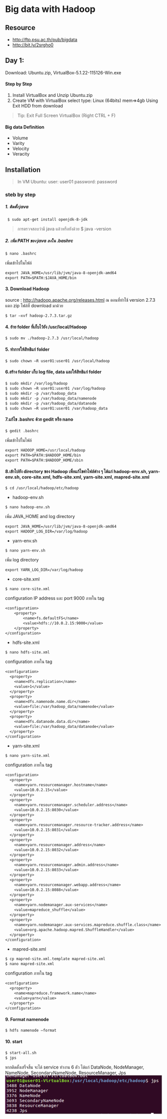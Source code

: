 # Big data with Hadoop 

## Resource
- http://ftp.psu.ac.th/pub/bigdata
- http://bit.ly/2srgho0 

## Day 1:
Download: Ubuntu.zip, VirtualBox-5.1.22-115126-Win.exe

#### Step by Step
1.	Install VirtualBox and Unzip Ubuntu.zip
2.	Create VM with VirtualBox select type: Linux (64bits) mem=>4gb Using Exit HDD from download
>Tip: Exit Full Screen VirtualBox (Right CTRL + F)

#### Big data Definition
- Volume
- Varity
- Velocity
- Veracity


## Installation

>In VM Ubuntu: user: user01 password: password
### steb by step

##### 1. ติดตั้ง java
```
 $ sudo apt-get install openjdk-8-jdk
```
> การตรวจสอบว่ามี java แล้วหรือยังด้วย
> $ java -version

##### 2. เพิ่ม PATH ของ java ลงใน .bashrc
```
$ nano .bashrc
```
เพิ่มเข้าไปในไฟล์
```
export JAVA_HOME=/usr/lib/jvm/java-8-openjdk-amd64
export PATH=$PATH:$JAVA_HOME/bin
```

#### 3. Download Hadoop
source : http://hadoop.apache.org/releases.html
ณ ตอนที่ทำใช้ version 2.7.3
แตก zip ไฟล์ที่ download มาด้วย
```
$ tar –xvf hadoop-2.7.3.tar.gz
```

#### 4. ย้าย folder ที่เก็บไว้ยัง /usr/local/Hadoop
```
$ sudo mv ./hadoop-2.7.3 /usr/local/hadoop
```

#### 5. ทำการให้สิทธิแก่ folder
```
$ sudo chown –R user01:user01 /usr/local/hadoop
```

#### 6.สร้าง folder เก็บ log file, data และให้สิทธิแก่ folder
```
$ sudo mkdir /var/log/hadoop
$ sudo chown –R user01:user01 /var/log/hadoop
$ sudo mkdir -p /var/hadoop_data
$ sudo mkdir -p /var/hadoop_data/namenode
$ sudo mkdir -p /var/hadoop_data/datanode
$ sudo chown –R user01:user01 /var/hadoop_data
```

#### 7.แก้ไข .bashrc ด้วย gedit หรือ nano
```
$ gedit .bashrc
```
เพิ่มเข้าไปในไฟล์
```
export HADOOP_HOME=/usr/local/hadoop
export PATH=$PATH:$HADOOP_HOME/bin
export PATH=$PATH:$HADOOP_HOME/sbin
```

#### 8.เข้าไปยัง directory ของ Hadoop เพื่อแก้ไขค่าไฟล์ต่าง ๆ ได้แก่ hadoop-env.sh, yarn-env.sh, core-site.xml, hdfs-site.xml, yarn-site.xml, mapred-site.xml
```
$ cd /usr/local/hadoop/etc/hadoop
```

- hadoop-env.sh
```
$ nano hadoop-env.sh
```
เพิ่ม JAVA_HOME and log directory
```
export JAVA_HOME=/usr/lib/jvm/java-8-openjdk-amd64
export HADOOP_LOG_DIR=/var/log/hadoop
```

- yarn-env.sh
```
$ nano yarn-env.sh
```
เพิ่ม log directory
```
export YARN_LOG_DIR=/var/log/hadoop
```

- core-site.xml
```
$ nano core-site.xml
```
configuration IP address และ  port 9000 ภายใน tag 
```
<configuration>
    <property>
        <name>fs.defaultFS</name>
        <value>hdfs://10.0.2.15:9000</value>
    </property>
</configuration>
```

- hdfs-site.xml
```
$ nano hdfs-site.xml
```
configuration ภายใน tag 
```
<configuration>
  <property>
    <name>dfs.replication</name>
    <value>1</value>
  </property>
  <property>
    <name>dfs.namenode.name.dir</name>
    <value>file:/var/hadoop_data/namenode</value>
  </property>
  <property>
    <name>dfs.datanode.data.dir</name>
    <value>file:/var/hadoop_data/datanode</value>
  </property>
</configuration>
```

- yarn-site.xml
```
$ nano yarn-site.xml
```
configuration ภายใน tag 
```
<configuration>
  <property>
    <name>yarn.resourcemanager.hostname</name>
    <value>10.0.2.15</value>
  </property>
  <property>
    <name>yarn.resourcemanager.scheduler.address</name>
    <value>10.0.2.15:8030</value>
  </property>
  <property>
    <name>yarn.resourcemanager.resource-tracker.address</name>
    <value>10.0.2.15:8031</value>
  </property>
  <property>
    <name>yarn.resourcemanager.address</name>
    <value>10.0.2.15:8032</value>
  </property>
  <property>
    <name>yarn.resourcemanager.admin.address</name>
    <value>10.0.2.15:8033</value>
  </property>
  <property>
    <name>yarn.resourcemanager.webapp.address</name>
    <value>10.0.2.15:8088</value>
  </property>
  <property>
    <name>yarn.nodemanager.aux-services</name>
    <value>mapreduce_shuffle</value>
  </property>
  <property>
    <name>yarn.nodemanager.aux-services.mapreduce.shuffle.class</name>
    <value>org.apache.hadoop.mapred.ShuffleHandler</value>
  </property>
</configuration>
```

- mapred-site.xml
```
$ cp mapred-site.xml.template mapred-site.xml
$ nano mapred-site.xml
```
configuration ภายใน tag 
```
<configuration>
  <property>
    <name>mapreduce.framework.name</name>
    <value>yarn</value>
  </property>
</configuration>
```
#### 9. Format namenode
```
$ hdfs namenode –format
```

#### 10. start
```
$ start-all.sh
$ jps
```

หากติดตั้งเสร็จสิ้น จะได้ service ทำงาน 6 ตัว ได้แก่ DataNode, NodeManager, NameNode, SecondaryNameNode, ResourceManager, Jps
![service hadoop](/images/day1-1.png)
